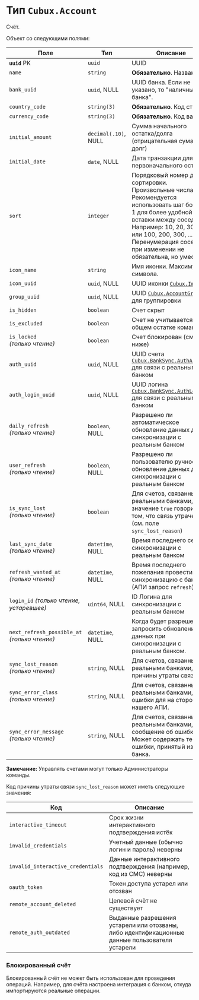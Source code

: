 Тип `Cubux.Account`
===================

Счёт.

Объект со следующими полями:

Поле | Тип | Описание
---- | --- | --------
**`uuid`** PK    | `uuid`        | UUID
`name`           | `string`      | **Обязательно**. Название
`bank_uuid`      | `uuid`, NULL  | UUID банка. Если не указано, то "наличные вне банка".
`country_code`   | `string(3)`   | **Обязательно**. Код страны
`currency_code`  | `string(3)`   | **Обязательно**. Код валюты
`initial_amount` | `decimal(.10)`, NULL | Сумма начального остатка/долга (отрицательная сума — долг)
`initial_date`   | `date`, NULL  | Дата транзакции для первоначального остатка
`sort`           | `integer`     | Порядковый номер для сортировки. Произвольные числа. Рекомендуется использовать шаг больше 1 для более удобной вставки между соседями. Например: 10, 20, 30, ... или 100, 200, 300, ... Перенумерация соседей при изменении не обязательна, но уместна.
`icon_name`      | `string`      | Имя иконки. Максимум 32 символа.
`icon_uuid`      | `uuid`, NULL  | UUID иконки [`Cubux.Image`][Cubux.Image]
`group_uuid`     | `uuid`, NULL  | UUID [`Cubux.AccountGroup`][Cubux.AccountGroup] для группировки
`is_hidden`      | `boolean`     | Счет скрыт
`is_excluded`    | `boolean`     | Счет не учитывается в общем остатке команды
`is_locked` _(только чтение)_ | `boolean` | Счет блокирован (см. ниже)
`auth_uuid`      | `uuid`, NULL  | UUID счета [`Cubux.BankSync.AuthAccount`][Cubux.BankSync.AuthAccount] для связи с реальным банком
`auth_login_uuid` | `uuid`, NULL | UUID логина [`Cubux.BankSync.AuthLogin`][Cubux.BankSync.AuthLogin] для связи с реальным банком
`daily_refresh` _(только чтение)_ | `boolean`, NULL | Разрешено ли автоматическое обновление данных для синхронизации с реальным банком
`user_refresh` _(только чтение)_ | `boolean`, NULL | Разрешено ли пользователю ручное обновление данных для синхронизации с реальным банком
`is_sync_lost` _(только чтение)_ | `boolean` | Для счетов, связанными с реальными банками, значение `true` говорит о том, что связь утрачена (см. поле `sync_lost_reason`)
`last_sync_date` _(только чтение)_ | `datetime`, NULL | Время последнего сеанса синхронизации с реальным банком
`refresh_wanted_at` _(только чтение)_ | `datetime`, NULL | Время последнего пожелания провести синхронизацию с банком (АПИ запрос `refresh`).
`login_id` _(только чтение, устаревшее)_ | `uint64`, NULL   | ID Логина для синхронизации с реальным банком
`next_refresh_possible_at` _(только чтение)_ | `datetime`, NULL | Когда будет разрешено запросить обновление данных при синхронизации с реальным банком.
`sync_lost_reason` _(только чтение)_ | `string`, NULL | Для счетов, связанными с реальными банками, код причины утраты связи
`sync_error_class` _(только чтение)_ | `string`, NULL | Для счетов, связанными с реальными банками, тип ошибки для на стороне нашего АПИ.
`sync_error_message` _(только чтение)_ | `string`, NULL | Для счетов, связанными с реальными банками, сообщение об ошибке. Может содержать текст ошибки, принятый из АПИ банка.

**Замечание:** Управлять счетами могут только Администраторы команды.

Код причины утраты связи `sync_lost_reason` может иметь следующие значения:

Код | Описание
--- | --------
`interactive_timeout`             | Срок жизни интерактивного подтверждения истёк
`invalid_credentials`             | Учетный данные (обычно логин и пароль) неверны
`invalid_interactive_credentials` | Данные интерактивного подтверждения (например, код из СМС) неверны
`oauth_token`                     | Токен доступа устарел или отозван
`remote_account_deleted`          | Целевой счёт не существует
`remote_auth_outdated`            | Выданные разрешения устарели или отозваны, либо идентификационные данные пользователя устарели


### Блокированный счёт

Блокированный счёт не может быть использован для проведения операций.
Например, для счёта настроена интеграция с банком, откуда импортируются
реальные операции.


[Cubux.AccountGroup]: account-group.md
[Cubux.Image]: image.md
[Cubux.BankSync.AuthAccount]: ../bank-sync/auth-account.md
[Cubux.BankSync.AuthLogin]: ../bank-sync/auth-login.md
